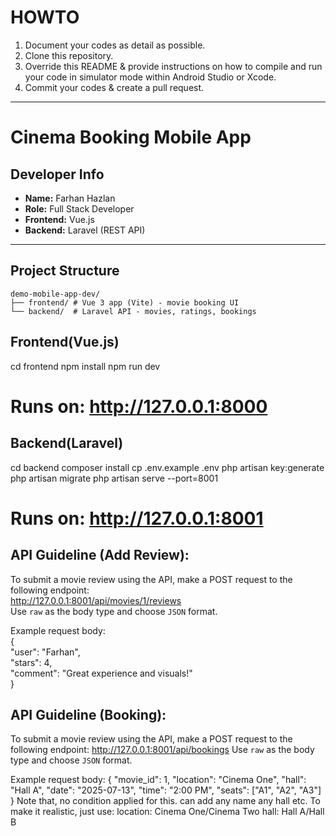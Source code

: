 # HOWTO

1. Document your codes as detail as possible.
2. Clone this repository.
3. Override this README & provide instructions on how to compile and run your code in simulator mode within Android Studio or Xcode.
4. Commit your codes & create a pull request.

---

# Cinema Booking Mobile App

## Developer Info
- **Name:** Farhan Hazlan  
- **Role:** Full Stack Developer  
- **Frontend:** Vue.js  
- **Backend:** Laravel (REST API)

---

## Project Structure

```
demo-mobile-app-dev/
├── frontend/ # Vue 3 app (Vite) - movie booking UI
└── backend/  # Laravel API - movies, ratings, bookings
```

## Frontend(Vue.js)
cd frontend
npm install
npm run dev
# Runs on: http://127.0.0.1:8000

## Backend(Laravel)
cd backend
composer install
cp .env.example .env
php artisan key:generate
php artisan migrate
php artisan serve --port=8001
# Runs on: http://127.0.0.1:8001

## API Guideline (Add Review):  
To submit a movie review using the API, make a POST request to the following endpoint:  
http://127.0.0.1:8001/api/movies/1/reviews  
Use `raw` as the body type and choose `JSON` format.  

Example request body:  
{  
  "user": "Farhan",  
  "stars": 4,  
  "comment": "Great experience and visuals!"  
}  

## API Guideline (Booking):  
To submit a movie review using the API, make a POST request to the following endpoint:
http://127.0.0.1:8001/api/bookings
Use `raw` as the body type and choose `JSON` format.  

Example request body:
{
  "movie_id": 1,
  "location": "Cinema One",
  "hall": "Hall A",
  "date": "2025-07-13",
  "time": "2:00 PM",
  "seats": ["A1", "A2", "A3"]
}
Note that, no condition applied for this. can add any name any hall etc. To make it realistic, just use:
location: Cinema One/Cinema Two
hall: Hall A/Hall B
